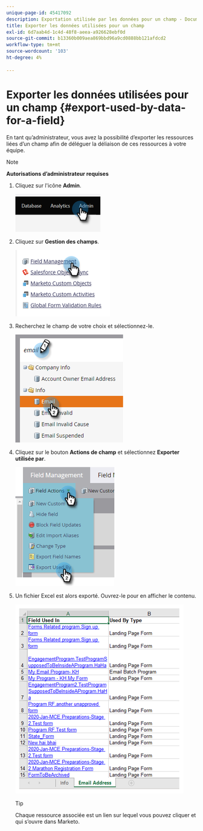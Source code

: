 ```yaml
---
unique-page-id: 45417092
description: Exportation utilisée par les données pour un champ - Documents Marketo - Documentation du produit
title: Exporter les données utilisées pour un champ
exl-id: 6d7aab4d-1c4d-48f8-aeea-a926628ebf0d
source-git-commit: b13360b009aea869bbd96a9cd0888bb121afdcd2
workflow-type: tm+mt
source-wordcount: '103'
ht-degree: 4%

---
```


# Exporter les données utilisées pour un champ {#export-used-by-data-for-a-field}

En tant qu’administrateur, vous avez la possibilité d’exporter les ressources liées d’un champ afin de déléguer la déliaison de ces ressources à votre équipe.

>[!NOTE]
>
>**Autorisations d’administrateur requises**

1. Cliquez sur l&#39;icône **Admin**.

   ![](assets/export-used-by-data-for-a-field-1.png)

1. Cliquez sur **Gestion des champs**.

   ![](assets/export-used-by-data-for-a-field-2.png)

1. Recherchez le champ de votre choix et sélectionnez-le.

   ![](assets/export-used-by-data-for-a-field-3.png)

1. Cliquez sur le bouton **Actions de champ** et sélectionnez **Exporter utilisée par**.

   ![](assets/export-used-by-data-for-a-field-4.png)

1. Un fichier Excel est alors exporté. Ouvrez-le pour en afficher le contenu.

   ![](assets/export-used-by-data-for-a-field-5.png)

   >[!TIP]
   >
   >Chaque ressource associée est un lien sur lequel vous pouvez cliquer et qui s’ouvre dans Marketo.
